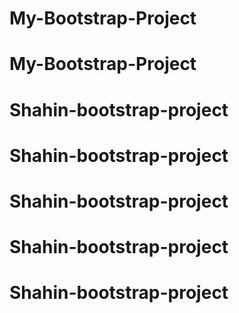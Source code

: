 # My-Bootstrap-Project
# My-Bootstrap-Project
# Shahin-bootstrap-project
# Shahin-bootstrap-project
# Shahin-bootstrap-project
# Shahin-bootstrap-project
# Shahin-bootstrap-project
